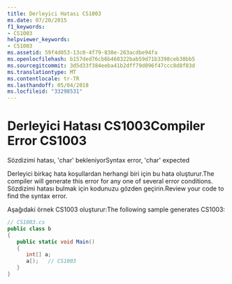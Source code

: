 ```yaml
---
title: Derleyici Hatası CS1003
ms.date: 07/20/2015
f1_keywords:
- CS1003
helpviewer_keywords:
- CS1003
ms.assetid: 59f4d053-13c0-4f79-830e-263acdbe94fa
ms.openlocfilehash: b157ded76cb6b460322bab59d71b3398ceb38bb5
ms.sourcegitcommit: 3d5d33f384eeba41b2dff79d096f47ccc8d8f03d
ms.translationtype: MT
ms.contentlocale: tr-TR
ms.lasthandoff: 05/04/2018
ms.locfileid: "33298531"
---
```

# <a name="compiler-error-cs1003"></a><span data-ttu-id="5185a-102">Derleyici Hatası CS1003</span><span class="sxs-lookup"><span data-stu-id="5185a-102">Compiler Error CS1003</span></span>
<span data-ttu-id="5185a-103">Sözdizimi hatası, 'char' bekleniyor</span><span class="sxs-lookup"><span data-stu-id="5185a-103">Syntax error, 'char' expected</span></span>  
  
 <span data-ttu-id="5185a-104">Derleyici birkaç hata koşullardan herhangi biri için bu hata oluşturur.</span><span class="sxs-lookup"><span data-stu-id="5185a-104">The compiler will generate this error for any one of several error conditions.</span></span> <span data-ttu-id="5185a-105">Sözdizimi hatası bulmak için kodunuzu gözden geçirin.</span><span class="sxs-lookup"><span data-stu-id="5185a-105">Review your code to find the syntax error.</span></span>  
  
 <span data-ttu-id="5185a-106">Aşağıdaki örnek CS1003 oluşturur:</span><span class="sxs-lookup"><span data-stu-id="5185a-106">The following sample generates CS1003:</span></span>  
  
```csharp  
// CS1003.cs  
public class b  
{  
   public static void Main()  
   {  
      int[] a;  
      a[);   // CS1003  
   }  
}  
```
